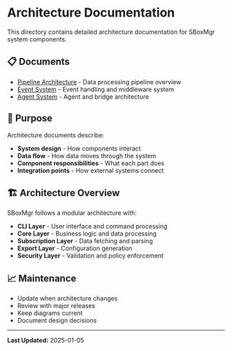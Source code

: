 # Architecture Documentation

This directory contains detailed architecture documentation for SBoxMgr system components.

## 📋 Documents

- [Pipeline Architecture](pipeline.md) - Data processing pipeline overview
- [Event System](event-system.md) - Event handling and middleware system
- [Agent System](agent-system.md) - Agent and bridge architecture

## 🎯 Purpose

Architecture documents describe:
- **System design** - How components interact
- **Data flow** - How data moves through the system
- **Component responsibilities** - What each part does
- **Integration points** - How external systems connect

## 🏗️ Architecture Overview

SBoxMgr follows a modular architecture with:
- **CLI Layer** - User interface and command processing
- **Core Layer** - Business logic and data processing
- **Subscription Layer** - Data fetching and parsing
- **Export Layer** - Configuration generation
- **Security Layer** - Validation and policy enforcement

## 📈 Maintenance

- Update when architecture changes
- Review with major releases
- Keep diagrams current
- Document design decisions

---

**Last Updated:** 2025-01-05 